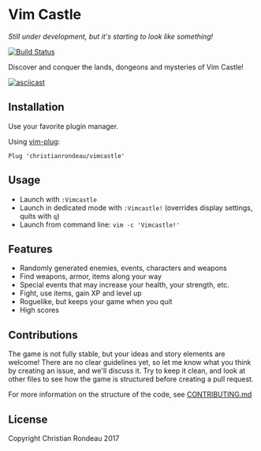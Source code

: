 # Vim Castle

_Still under development, but it's starting to look like something!_

[![Build Status](https://travis-ci.org/christianrondeau/vimcastle.svg?branch=master)](https://travis-ci.org/christianrondeau/vimcastle)

Discover and conquer the lands, dongeons and mysteries of Vim Castle!

[![asciicast](https://asciinema.org/a/106593.png)](https://asciinema.org/a/106593)

## Installation

Use your favorite plugin manager.

Using [vim-plug](https://github.com/junegunn/vim-plug):

    Plug 'christianrondeau/vimcastle'

## Usage

* Launch with `:Vimcastle`
* Launch in dedicated mode with `:Vimcastle!` (overrides display settings, quits with `q`)
* Launch from command line: `vim -c 'Vimcastle!'`

## Features

* Randomly generated enemies, events, characters and weapons
* Find weapons, armor, items along your way
* Special events that may increase your health, your strength, etc.
* Fight, use items, gain XP and level up
* Roguelike, but keeps your game when you quit
* High scores

## Contributions

The game is not fully stable, but your ideas and story elements are welcome! There are no clear guidelines yet, so let me know what you think by creating an issue, and we'll discuss it. Try to keep it clean, and look at other files to see how the game is structured before creating a pull request.

For more information on the structure of the code, see [CONTRIBUTING.md](CONTRIBUTING.md)

## License

Copyright Christian Rondeau 2017

